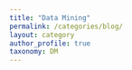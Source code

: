 ```yaml
---
title: "Data Mining"
permalink: /categories/blog/
layout: category
author_profile: true
taxonomy: DM
---
```

